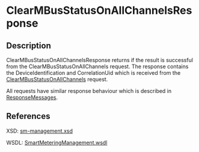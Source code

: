 <!--
SPDX-FileCopyrightText: Contributors to the GXF project

SPDX-License-Identifier: Apache-2.0
-->

# ClearMBusStatusOnAllChannelsResponse

## Description

ClearMBusStatusOnAllChannelsResponse returns if the result is successful from the ClearMBusStatusOnAllChannels request. The response contains the DeviceIdentification and CorrelationUid which is received from the [ClearMBusStatusOnAllChannels](clearmbusstatusonallchannels.md) request.

All requests have similar response behaviour which is described in [ResponseMessages](../../responsemessages.md).

## References

XSD: [sm-management.xsd](https://github.com/OSGP/open-smart-grid-platform/blob/development/osgp/shared/osgp-ws-smartmetering/src/main/resources/schemas/sm-management.xsd)

WSDL: [SmartMeteringManagement.wsdl](https://github.com/OSGP/open-smart-grid-platform/blob/development/osgp/shared/osgp-ws-smartmetering/src/main/resources/SmartMeteringManagement.wsdl)

